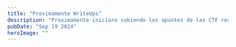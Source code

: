 ```yaml
---
title: "Proximamente WriteUps"
description: "Proximamente iniciare subiendo los apuntes de las CTF realizadas"
pubDate: "Sep 19 2024"
heroImage: ""
---
```

